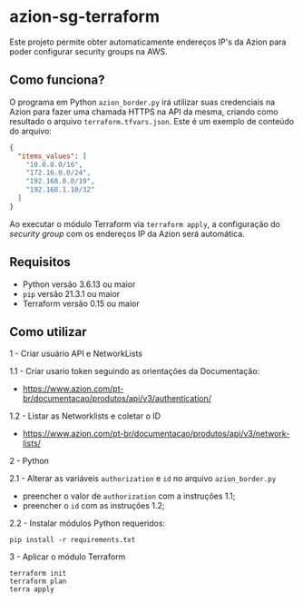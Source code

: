 # azion-sg-terraform

Este projeto permite obter automaticamente endereços IP's da Azion para poder
configurar security groups na AWS.

## Como funciona?

O programa em Python `azion_border.py` irá utilizar suas credenciais na Azion
para fazer uma chamada HTTPS na API da mesma, criando como resultado o arquivo
`terraform.tfvars.json`. Este é um exemplo de conteúdo do arquivo:

```json
{
  "items_values": [
    "10.0.0.0/16",
    "172.16.0.0/24",
    "192.168.0.0/19",
    "192.168.1.10/32"
  ]
}
```

Ao executar o módulo Terraform via `terraform apply`, a configuração do
*security group* com os endereços IP da Azion será automática.

## Requisitos

- Python versão 3.6.13 ou maior
- `pip` versão 21.3.1 ou maior
- Terraform versão 0.15 ou maior

## Como utilizar

1 - Criar usuário API e NetworkLists

1.1 - Criar usario token seguindo as orientações da Documentação:
 - https://www.azion.com/pt-br/documentacao/produtos/api/v3/authentication/

1.2 - Listar as Networklists e coletar o ID
 - https://www.azion.com/pt-br/documentacao/produtos/api/v3/network-lists/

2 - Python

2.1 - Alterar as variáveis `authorization` e `id` no arquivo `azion_border.py`

* preencher o valor de `authorization` com a instruções 1.1;
* preencher o `id` com as instruções 1.2;

2.2 - Instalar módulos Python requeridos:

```
pip install -r requirements.txt
```

3 - Aplicar o módulo Terraform

```
terraform init
terraform plan
terra apply
```
